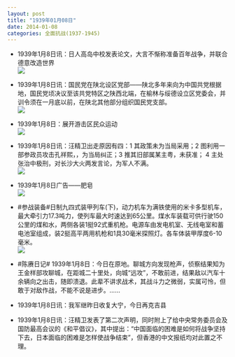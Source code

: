 ```yaml
---
layout: post
title: "1939年01月08日"
date: 2014-01-08
categories: 全面抗战(1937-1945)
---
```


<meta name="referrer" content="no-referrer" />

- 1939年1月8日讯：日人高岛中校发表论文，大言不惭称准备百年战争，并联合德意改造世界 <br/><img src="https://ww2.sinaimg.cn/large/aca367d8jw1ecchd7bkvej20b30q6wl8.jpg" />

- 1939年1月8日讯：国民党在陕北设区党部——陕北多年来向为中国共党根据地，国民党顷决议至该共党特区之陕西北端，在榆林与绥德设立区党委会，并训令须在一月底以前，在陕北其他部分组织国民党支部。 <br/><img src="https://ww1.sinaimg.cn/large/aca367d8jw1eccfmwy1wej203709tjrx.jpg" />

- 1939年1月8日：展开游击区民众运动 <br/><img src="https://ww3.sinaimg.cn/large/aca367d8jw1eccdwih38oj20lf0xhwui.jpg" />

- 1939年1月8日讯：汪精卫出走原因有四：1 其政策未为当局采用；2 图利用一部参政员攻击孔祥熙，，为当局纠正；3 推其旧部属某主粤，未获准； 4 主处张治中极刑，对长沙大火两发言论，为军人不满。 <br/><img src="https://ww1.sinaimg.cn/large/aca367d8jw1ecc6ynx8jtj20830h4whb.jpg" />

- 1939年1月8日广告——肥皂 <br/><img src="https://ww4.sinaimg.cn/large/aca367d8jw1ecc012mj0nj20ko0h7432.jpg" />

- #参战装备#日制九四式装甲列车(下)，动力机车为满铁使用的米卡多型机车，最大牵引力17.3吨力，使列车最大时速达到65公里。煤水车装载可供行驶150公里的煤和水，两侧各装1挺92式重机枪。电源车由发电机室、无线电室和蓄电池室组成，装2挺高平两用机枪和1具30毫米探照灯。各车体装甲厚度6-10毫米。      <br/><img src="https://ww3.sinaimg.cn/large/aca367d8jw1ecbwk2fm54j20cs0g3783.jpg" />

- #陈赓日记# 1939年1月8日：今日在原地。聊城方向发现枪声，侦察结果知为王金样部攻聊城，在距城二十里处，向城“远攻”，不敢前进，结果敌以汽车十余辆向之出击，随即溃退。此辈不讲求战术，其战斗力之微弱，实属可怜，但敢于对敌作战，不能不说是进步。…… 

- 1939年1月8日讯：我军继昨日收复大宁，今日再克吉县 

- 1939年1月8日讯：汪精卫发表了第二次声明，同时附上了给中央常务委员会及国防最高会议的《和平倡议》，其中提出：“中国面临的困难是如何将战争坚持下去，日本面临的困难是怎样使战争结束”，但香港的中文报纸均对此置之不理。 

